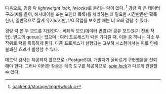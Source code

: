 다음으로, 경량 락 *lightweight lock, lwlocks*로 불리는 락이 있다. [^1]
경량 락 은 데이터 구조(예를 들어, 해시테이블 또는 포인터 목록)를 처리하는 데 필요한 시간만큼만 획득한다, 일반적으로 짧게 유지되지만, I/O 작업을 보호할 때는 더 오래 걸릴 수 있다.

경량 락 은 두 모드를 지원한다 : 베타적 모드(데이터 변경)과 공유 모드(읽기 전용 작업).
별도의 queue는 없으며 : 여러 프로세스가 락을 기다릴 때, 이들 중 하나는 다소 무작위로 락을 획득하게 된다. 다중 프로세스가 실행되는 고부하 시스템에서는 이로 인해 불쾌한 효과가 발생할 수 있다.

데드락 검사는 제공되지 않으므로 : PostgreSQL 개발자가 올바르게 구현했음을 신뢰해야 한다. 그러나 이러한 잠금은 계측 도구를 제공하므로,  [*spin lock*](book/Part3_Locks/15_Locks%20on%20Memory%20Structures/15.1%20Spinlocks.md)과 다르게 관찰할 수 있다.


[^1]:[backend/storage/lmgr/lwlock.c](https://git.postgresql.org/gitweb/?p=postgresql.git;a=blob;f=src/backend/storage/lmgr/lwlock.c;hb=REL_14_STABLE)